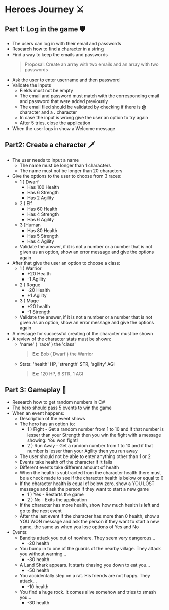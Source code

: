 # Heroes Journey ⚔

## Part 1: Log in the game 🛡

* The users can log in with their email and passwords
* Research how to find a character in a string
* Find a way to keep the emails and passwords
  > Proposal: Create an array with two emails and an array with two passwords
* Ask the user to enter username and then password
* Validate the inputs
  * Fields must not be empty
  * The email and password must match with the corresponding email and password that were added previously
  * The email filed should be validated by checking if there is **@** character and a **.** character
  * In case the input is wrong give the user an option to try again
  * After 5 tries, close the application
* When the user logs in show a Welcome message

## Part2: Create a character 🗡

* The user needs to input a name
  * The name must be longer than 1 characters
  * The name must not be longer than 20 characters
* Give the options to the user to choose from 3 races:
  * 1 ) Dwarf
    * Has 100 Health
    * Has 6 Strength
    * Has 2 Agility
  * 2 ) Elf
    * Has 60 Health
    * Has 4 Strength
    * Has 6 Agility
  * 3 )Human
    * Has 80 Health
    * Has 5 Strength
    * Has 4 Agility
  * Validate the answer, if it is not a number or a number that is not given as an option, show an error message and give the options again
* After that give the user an option to choose a class:
  * 1 ) Warrior
    * +20 Health
    * -1 Agility
  * 2 ) Rogue
    * -20 Health
    * +1 Agility
  * 3 ) Mage
    * +20 health
    * -1 Strength
  * Validate the answer, if it is not a number or a number that is not given as an option, show an error message and give the options again
* A message for successful creating of the character must be shown
* A review of the character stats must be shown:
  * 'name' ( 'race' ) the 'class'
    > **Ex:** Bob ( Dwarf ) the Warrior
  * Stats: 'health' HP, 'strength' STR, 'agility' AGI
    > **Ex:** 120 HP, 6 STR, 1 AGI

## Part 3: Gameplay 🏹

* Research how to get random numbers in C#
* The hero should pass 5 events to win the game
* When an event happens:
  * Description of the event shows
  * The hero has an option to:
    * 1 ) Fight - Get a random number from 1 to 10 and if that number is lesser than your Strength then you win the fight with a message showing: You won fight!
    * 2 ) Run Away - Get a random number from 1 to 10 and if that number is lesser than your Agility then you run away
  * The user should not be able to enter anything other than 1 or 2
  * Events take health off the character if it fails
  * Different events take different amount of health
  * When the health is subtracted from the character health there must be a check made to see if the character health is below or equal to 0
  * If the character health is equal of below zero, show a YOU LOST message and ask the person if they want to start a new game
    * 1 ) Yes - Restarts the game
    * 2 ) No - Exits the application
  * If the character has more health, show how much health is left and go to the next event
  * After the last event if the character has more than 0 health, show a YOU WON message and ask the person if they want to start a new game, the same as when you lose options of Yes and No
* Events:
  * Bandits attack you out of nowhere. They seem very dangerous...
    * -20 health
  * You bump in to one of the guards of the nearby village. They attack you without warning...
    * -30 health
  * A Land Shark appears. It starts chasing you down to eat you...
    * -50 health
  * You accidentally step on a rat. His friends are not happy. They attack...
    * -10 health
  * You find a huge rock. It comes alive somehow and tries to smash you...
    * -30 health